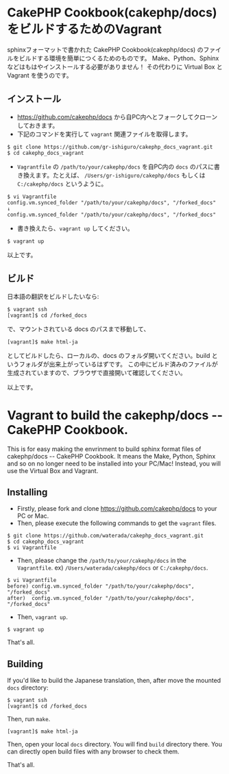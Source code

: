 CakePHP Cookbook(cakephp/docs)をビルドするためのVagrant
=======================================================

sphinxフォーマットで書かれた CakePHP Cookbook(cakephp/docs) のファイルをビルドする環境を簡単につくるためのものです。
Make、Python、Sphinx などはもはやインストールする必要がありません！
その代わりに Virtual Box と Vagrant を使うのです。

インストール
------------

- https://github.com/cakephp/docs から自PC内へとフォークしてクローンしておきます。
- 下記のコマンドを実行して `vagrant` 関連ファイルを取得します。

```
$ git clone https://github.com/gr-ishiguro/cakephp_docs_vagrant.git
$ cd cakephp_docs_vagrant
```

- `Vagrantfile` の `/path/to/your/cakephp/docs` を自PC内の `docs` のパスに書き換えます。たとえば、 `/Users/gr-ishiguro/cakephp/docs` もしくは `C:/cakephp/docs` というように。

```
$ vi Vagrantfile
config.vm.synced_folder "/path/to/your/cakephp/docs", "/forked_docs"
↓
config.vm.synced_folder "/path/to/your/cakephp/docs", "/forked_docs"
```

- 書き換えたら、`vagrant up` してください。

```
$ vagrant up
```

以上です。


ビルド
------

日本語の翻訳をビルドしたいなら:

```
$ vagrant ssh
[vagrant]$ cd /forked_docs
```

で、マウントされている docs のパスまで移動して、

```
[vagrant]$ make html-ja
```

としてビルドしたら、ローカルの、docs のフォルダ開いてください。build というフォルダが出来上がっているはずです。
この中にビルド済みのファイルが生成されていますので、ブラウザで直接開いて確認してください。

以上です。



Vagrant to build the cakephp/docs -- CakePHP Cookbook.
======================================================

This is for easy making the envrinment to build sphinx format files of cakephp/docs -- CakePHP Cookbook. It means the Make, Python, Sphinx and so on no longer need to be installed into your PC/Mac! Instead, you will use the Virtual Box and Vagrant.

Installing
----------

- Firstly, please fork and clone https://github.com/cakephp/docs to your PC or Mac.
- Then, please execute the following commands to get the `vagrant` files.

```
$ git clone https://github.com/waterada/cakephp_docs_vagrant.git
$ cd cakephp_docs_vagrant
$ vi Vagrantfile
```

- Then, please change the `/path/to/your/cakephp/docs` in the `Vagrantfile`. ex) `/Users/waterada/cakephp/docs` or `C:/cakephp/docs`.

```
$ vi Vagrantfile
before) config.vm.synced_folder "/path/to/your/cakephp/docs", "/forked_docs"
after)  config.vm.synced_folder "/path/to/your/cakephp/docs", "/forked_docs"
```

- Then, `vagrant up`.

```
$ vagrant up
```

That's all.


Building
--------

If you'd like to build the Japanese translation, then, after move the mounted `docs` directory:

```
$ vagrant ssh
[vagrant]$ cd /forked_docs
```

Then, run `make`.

```
[vagrant]$ make html-ja
```

Then, open your local `docs` directory. You will find `build` directory there. You can directly open build files with any browser to check them.

That's all.
